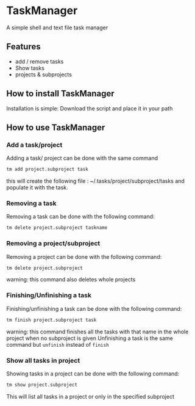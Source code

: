 # TaskManager

A simple shell and text file task manager

## Features
* add / remove tasks
* Show tasks
* projects & subprojects

## How to install TaskManager
Installation is simple:
	Download the script and place it in your path

## How to use TaskManager

### Add a task/project
Adding a task/ project can be done with the same command
```bash
tm add project.subproject task
```
this will create the following file :
~/.tasks/project/subproject/tasks
and populate it with the task.

### Removing a task
Removing a task can be done with the following command:
```bash
tm delete project.subproject taskname
```
### Removing a project/subproject
Removing a project can be done with the following command:
```bash
tm delete project.subproject 
```
warning: this command also deletes whole projects

### Finishing/Unfinishing a task
Finishing/unfinishing a task can be done with the following command:
```bash
tm finish project.subproject task
```
warning: this command finishes all the tasks with that name in the whole project when no subproject is given
Unfinishing a task is the same command but `unfinish` instead of `finish`

### Show all tasks in project
Showing tasks in a project can be done with the following command:
```bash
tm show project.subproject
```
This will list all tasks in a project or only in the specified subproject
